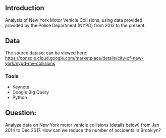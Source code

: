 ## Introduction 
Analysis of New York Motor Vehicle Collisions, using data provided provided by the Police Department (NYPD) from 2012 to the present.

## Data
The source dataset can be viewed here: https://console.cloud.google.com/marketplace/details/city-of-new-york/nypd-mv-collisions 

### Tools
* Keynote
* Google Big Query
* Python

## Question: 
Analyze data on New York motor vehicle collisions (details below) from Jan 2014 to Dec 2017. How can we reduce the number of accidents in Brooklyn?


